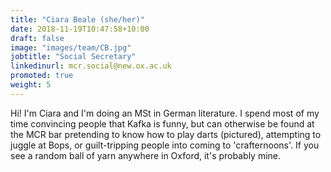 ```yaml
---
title: "Ciara Beale (she/her)"
date: 2018-11-19T10:47:58+10:00
draft: false
image: "images/team/CB.jpg"
jobtitle: "Social Secretary"
linkedinurl: mcr.social@new.ox.ac.uk
promoted: true
weight: 5
---
```


Hi! I'm Ciara and I'm doing an MSt in German literature. I spend most of my time convincing people that Kafka is funny, but can otherwise be found at the MCR bar pretending to know how to play darts (pictured), attempting to juggle at Bops, or guilt-tripping people into coming to 'crafternoons'. If you see a random ball of yarn anywhere in Oxford, it's probably mine.
